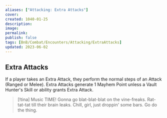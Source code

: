 ```yaml
---
aliases: ["Attacking: Extra Attacks"]
cover: 
created: 1040-01-25
description: 
image: 
permalink: 
publish: false
tags: [BnB/Combat/Encounters/Attacking/ExtraAttacks]
updated: 2023-06-02
---
```


## Extra Attacks

If a player takes an Extra Attack, they perform the normal steps of an Attack (Ranged or Melee). Extra Attacks generate 1 Mayhem Point unless a Vault Hunter's Skill or ability grants Extra Attack.

>[!tina] Music TIME!
> Gonna go blat-blat-blat on the vine-freaks. 
> Rat-tat-tat till their brain leaks. 
> Chill, girl, just droppin' some bars. 
> Go do the thing.
